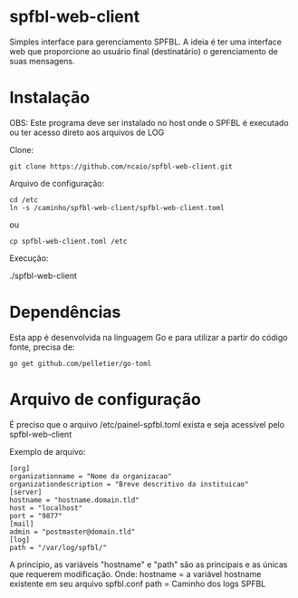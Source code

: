 # spfbl-web-client

Simples interface para gerenciamento SPFBL. A ideia é ter uma interface web que proporcione ao usuário final (destinatário) o gerenciamento de suas mensagens.

# Instalação

OBS: Este programa deve ser instalado no host onde o SPFBL é executado ou ter acesso direto aos arquivos de LOG

Clone:

```
git clone https://github.com/ncaio/spfbl-web-client.git
```
Arquivo de configuração:

```
cd /etc
ln -s /caminho/spfbl-web-client/spfbl-web-client.toml
```
ou
```
cp spfbl-web-client.toml /etc
```

Execução:

./spfbl-web-client


# Dependências

Esta app é desenvolvida na linguagem Go e para utilizar a partir do código fonte, precisa de:
```
go get github.com/pelletier/go-toml
```
# Arquivo de configuração

É preciso que o arquivo /etc/painel-spfbl.toml exista e seja acessível pelo spfbl-web-client

Exemplo de arquivo:

```
[org]
organizationname = "Nome da organizacao"
organizationdescription = "Breve descritivo da instituicao"
[server]
hostname = "hostname.domain.tld"
host = "localhost"
port = "9877"
[mail]
admin = "postmaster@domain.tld"
[log]
path = "/var/log/spfbl/"
```
A principio, as variáveis "hostname" e "path" são as principais e as únicas que requerem modificação. 
Onde:
hostname = a variável hostname existente em seu arquivo spfbl.conf
path = Caminho dos logs SPFBL
